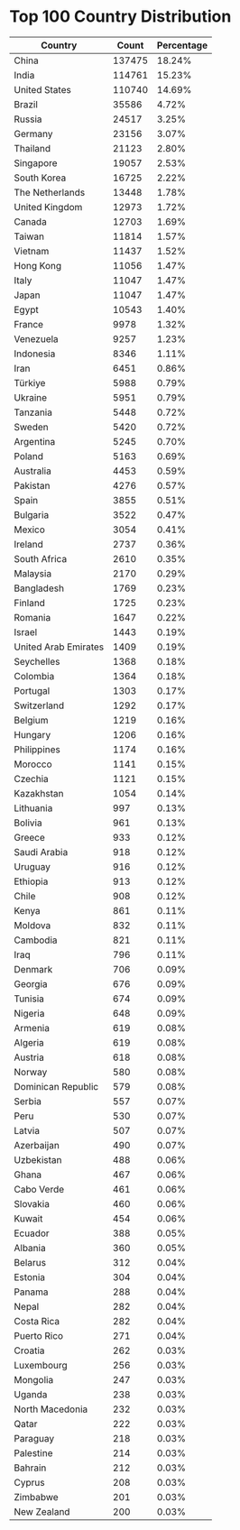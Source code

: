 # Top 100 Country Distribution
| Country | Count | Percentage |
|----|----|----|
| China | 137475 | 18.24% |
| India | 114761 | 15.23% |
| United States | 110740 | 14.69% |
| Brazil | 35586 | 4.72% |
| Russia | 24517 | 3.25% |
| Germany | 23156 | 3.07% |
| Thailand | 21123 | 2.80% |
| Singapore | 19057 | 2.53% |
| South Korea | 16725 | 2.22% |
| The Netherlands | 13448 | 1.78% |
| United Kingdom | 12973 | 1.72% |
| Canada | 12703 | 1.69% |
| Taiwan | 11814 | 1.57% |
| Vietnam | 11437 | 1.52% |
| Hong Kong | 11056 | 1.47% |
| Italy | 11047 | 1.47% |
| Japan | 11047 | 1.47% |
| Egypt | 10543 | 1.40% |
| France | 9978 | 1.32% |
| Venezuela | 9257 | 1.23% |
| Indonesia | 8346 | 1.11% |
| Iran | 6451 | 0.86% |
| Türkiye | 5988 | 0.79% |
| Ukraine | 5951 | 0.79% |
| Tanzania | 5448 | 0.72% |
| Sweden | 5420 | 0.72% |
| Argentina | 5245 | 0.70% |
| Poland | 5163 | 0.69% |
| Australia | 4453 | 0.59% |
| Pakistan | 4276 | 0.57% |
| Spain | 3855 | 0.51% |
| Bulgaria | 3522 | 0.47% |
| Mexico | 3054 | 0.41% |
| Ireland | 2737 | 0.36% |
| South Africa | 2610 | 0.35% |
| Malaysia | 2170 | 0.29% |
| Bangladesh | 1769 | 0.23% |
| Finland | 1725 | 0.23% |
| Romania | 1647 | 0.22% |
| Israel | 1443 | 0.19% |
| United Arab Emirates | 1409 | 0.19% |
| Seychelles | 1368 | 0.18% |
| Colombia | 1364 | 0.18% |
| Portugal | 1303 | 0.17% |
| Switzerland | 1292 | 0.17% |
| Belgium | 1219 | 0.16% |
| Hungary | 1206 | 0.16% |
| Philippines | 1174 | 0.16% |
| Morocco | 1141 | 0.15% |
| Czechia | 1121 | 0.15% |
| Kazakhstan | 1054 | 0.14% |
| Lithuania | 997 | 0.13% |
| Bolivia | 961 | 0.13% |
| Greece | 933 | 0.12% |
| Saudi Arabia | 918 | 0.12% |
| Uruguay | 916 | 0.12% |
| Ethiopia | 913 | 0.12% |
| Chile | 908 | 0.12% |
| Kenya | 861 | 0.11% |
| Moldova | 832 | 0.11% |
| Cambodia | 821 | 0.11% |
| Iraq | 796 | 0.11% |
| Denmark | 706 | 0.09% |
| Georgia | 676 | 0.09% |
| Tunisia | 674 | 0.09% |
| Nigeria | 648 | 0.09% |
| Armenia | 619 | 0.08% |
| Algeria | 619 | 0.08% |
| Austria | 618 | 0.08% |
| Norway | 580 | 0.08% |
| Dominican Republic | 579 | 0.08% |
| Serbia | 557 | 0.07% |
| Peru | 530 | 0.07% |
| Latvia | 507 | 0.07% |
| Azerbaijan | 490 | 0.07% |
| Uzbekistan | 488 | 0.06% |
| Ghana | 467 | 0.06% |
| Cabo Verde | 461 | 0.06% |
| Slovakia | 460 | 0.06% |
| Kuwait | 454 | 0.06% |
| Ecuador | 388 | 0.05% |
| Albania | 360 | 0.05% |
| Belarus | 312 | 0.04% |
| Estonia | 304 | 0.04% |
| Panama | 288 | 0.04% |
| Nepal | 282 | 0.04% |
| Costa Rica | 282 | 0.04% |
| Puerto Rico | 271 | 0.04% |
| Croatia | 262 | 0.03% |
| Luxembourg | 256 | 0.03% |
| Mongolia | 247 | 0.03% |
| Uganda | 238 | 0.03% |
| North Macedonia | 232 | 0.03% |
| Qatar | 222 | 0.03% |
| Paraguay | 218 | 0.03% |
| Palestine | 214 | 0.03% |
| Bahrain | 212 | 0.03% |
| Cyprus | 208 | 0.03% |
| Zimbabwe | 201 | 0.03% |
| New Zealand | 200 | 0.03% |
